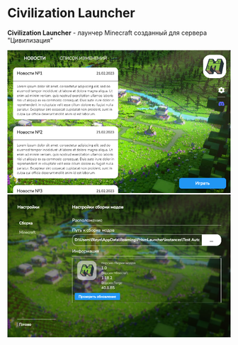 # Civilization Launcher
**Civilization Launcher** - лаунчер Minecraft созданный для сервера "Цивилизация"

![alt text](https://github.com/BleynChannel/Civilization-Launcher/blob/master/images/image1.png)
![alt text](https://github.com/BleynChannel/Civilization-Launcher/blob/master/images/image2.png)